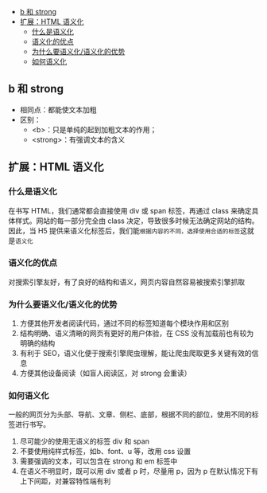 <!-- vim-markdown-toc GitLab -->

* [b 和 strong](#b-和-strong)
* [扩展：HTML 语义化](#扩展html-语义化)
	* [什么是语义化](#什么是语义化)
	* [语义化的优点](#语义化的优点)
	* [为什么要语义化/语义化的优势](#为什么要语义化语义化的优势)
	* [如何语义化](#如何语义化)

<!-- vim-markdown-toc -->

## b 和 strong

- 相同点：都能使文本加粗
- 区别：
	+ \<b\>：只是单纯的起到加粗文本的作用；
	+ \<strong\>：有强调文本的含义

## 扩展：HTML 语义化

### 什么是语义化

在书写 HTML，我们通常都会直接使用 div 或 span 标签，再通过 class 来确定具体样式。网站的每一部分完全由 class 决定，导致很多时候无法确定网站的结构。因此，当 H5 提供来语义化标签后，我们能`根据内容的不同，选择使用合适的标签`这就是`语义化`

### 语义化的优点

对搜索引擎友好，有了良好的结构和语义，网页内容自然容易被搜索引擎抓取

### 为什么要语义化/语义化的优势

1. 方便其他开发者阅读代码，通过不同的标签知道每个模块作用和区别
2. 结构明确、语义清晰的网页有更好的用户体验，在 CSS 没有加载前也有较为明确的结构
3. 有利于 SEO，语义化便于搜索引擎爬虫理解，能让爬虫爬取更多关键有效的信息
4. 方便其他设备阅读（如盲人阅读区，对 strong 会重读）

### 如何语义化

一般的网页分为头部、导航、文章、侧栏、底部，根据不同的部位，使用不同的标签进行书写。

1. 尽可能少的使用无语义的标签 div 和 span
2. 不要使用纯样式标签，如b、font、u 等，改用 css 设置
3. 需要强调的文本，可以包含在 strong 和 em 标签中
4. 在语义不明显时，既可以用 div 或者 p 时，尽量用 p，因为 p 在默认情况下有上下间距，对兼容特性端有利
